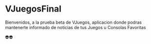 # VJuegosFinal

 Bienvenidos, a la prueba beta de VJuegos, aplicacion donde podras mantenerte informado de noticias de tus Juegos u Consolas Favoritas
 


👽👽

